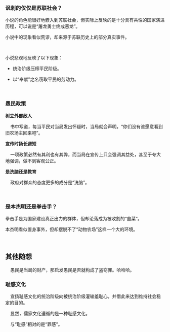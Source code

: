 ### 讽刺的仅仅是苏联社会？

小说的角色能很好地嵌入到苏联社会，但实际上反映的是十分具有共性的国家演进历程，可以说是“屠龙勇士终成恶龙”。

小说中的现象看似荒谬，却来源于苏联历史上的部分真实事件。

    

小说悲观地反映了以下现象：

- 统治阶级压榨平民阶级。

- 以“奉献”之名窃取平民的劳动力。

    

### 愚民政策

**树立外部敌人**

    书中写道，每当平民对当局发出怀疑时，当局就会声明，“你们没有谁愿意看到旧农场主回来吧”。

**宣传时扬长避短**

    一项政策必然有其利也有其弊，而当局在宣传上只会强调其益处，甚至于夸大地强调，做不到客观公正。

**是洗脑还是教育**

    政府对群众的态度更多的成分是“洗脑”。

    

### 是本杰明还是拳击手？

拳击手是为国家建设真正出力的群体，但却沦落成为被收割的“韭菜”。

本杰明看似置身事外，但却摆脱不了“动物农场”这样一个大的环境。

    

## 其他随想

    愚民是当局的财产，那启发愚民是否就构成了盗窃罪。哈哈哈。



### 耻感文化

    宣扬耻感文化的统治阶级向被统治阶级灌输羞耻心，并借此来达到维持社会稳定的目的。

    显然，儒家文化遵循的是一种耻感文化。

    与“耻感”相对的是“罪感”。
